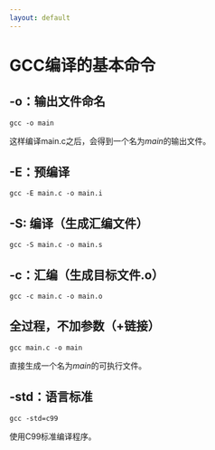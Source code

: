 ```yaml
---
layout: default
---
```



# GCC编译的基本命令

## -o：输出文件命名

```shell
gcc -o main
```

这样编译main.c之后，会得到一个名为*main*的输出文件。	

## -E：预编译

```shell
gcc -E main.c -o main.i
```

## -S: 编译（生成汇编文件）

```shell
gcc -S main.c -o main.s
```

## -c：汇编（生成目标文件.o）

```shell
gcc -c main.c -o main.o
```

## 全过程，不加参数（+链接）

```shell
gcc main.c -o main
```

直接生成一个名为*main*的可执行文件。

## -std：语言标准

```shell
gcc -std=c99
```

使用C99标准编译程序。

